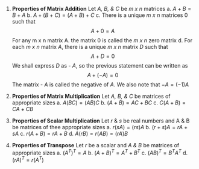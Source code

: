 1. **Properties of Matrix Addition**
		Let *A, B, & C* be *m x n* matrices
	a. $A + B = B + A$
	b. $A + (B + C) = (A + B) + C$
	c. There is a unique *m x n* matrices 0 such that$$A+0 = A$$
		For any m x n matrix A. the matrix 0 is called the *m x n* zero matrix
	d. For each *m x n* matrix *A*, there is a unique *m x n* matrix *D* such that $$A + D = 0$$
		We shall express *D* as *- A*, so the previous statement can be written as $$A + (-A) = 0$$
		The matrix *- A* is called the negative of *A*. We also note that $-A = (-1)A$

2. **Properties of Matrix Multiplication** 
		Let *A, B, & C* be matrices of appropriate sizes
	a. $A(BC) = (AB)C$
	b. $(A + B) = AC + BC$
	c. $C(A +B) = CA + CB$

3. **Properties of Scalar Multiplication**
		Let *r* & *s* be real numbers and A & B be matrices of thee appropriate sizes
	a. $r(sA) = (rs)A$
	b. $(r + s)A = rA + sA$
	c. $r(A + B) = rA + B$
	d. $A(rB) = r(AB) = (rA)B$

4. **Properties of Transpose**
		Let *r* be a scalar and *A & B* be matrices of appropriate sizes
	a. $(A^{T})^{T} = A$
	b. $(A + B)^{T} = A^{T} + B^{T}$
	c. $(AB)^{T} = B^{T}A^{T}$
	d. $(rA)^{T} = r(A^{T})$
 